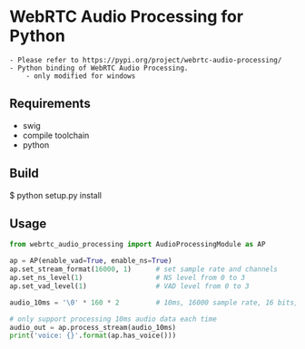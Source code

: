 # WebRTC Audio Processing for Python
    - Please refer to https://pypi.org/project/webrtc-audio-processing/
    - Python binding of WebRTC Audio Processing.
        - only modified for windows

## Requirements
+ swig
+ compile toolchain
+ python

## Build
$ python setup.py install

## Usage
```python
from webrtc_audio_processing import AudioProcessingModule as AP

ap = AP(enable_vad=True, enable_ns=True)
ap.set_stream_format(16000, 1)      # set sample rate and channels
ap.set_ns_level(1)                  # NS level from 0 to 3
ap.set_vad_level(1)                 # VAD level from 0 to 3

audio_10ms = '\0' * 160 * 2         # 10ms, 16000 sample rate, 16 bits, 1 channel

# only support processing 10ms audio data each time
audio_out = ap.process_stream(audio_10ms)
print('voice: {}'.format(ap.has_voice()))
```
